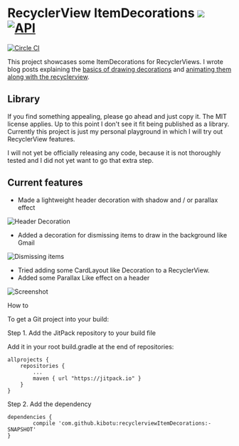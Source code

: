 # RecyclerView ItemDecorations [![](https://jitpack.io/v/kibotu/recyclerviewItemDecorations.svg)](https://jitpack.io/#kibotu/recyclerviewItemDecorations)  [![API](https://img.shields.io/badge/API-15%2B-brightgreen.svg?style=flat)](https://android-arsenal.com/api?level=15)
[![Circle CI](https://circleci.com/gh/bleeding182/recyclerviewItemDecorations/tree/master.svg?style=shield)](https://circleci.com/gh/bleeding182/recyclerviewItemDecorations/tree/master)

This project showcases some ItemDecorations for RecyclerViews. I wrote blog posts explaining the [basics of drawing decorations](http://blog.davidmedenjak.com/android/2015/11/10/recyclerview-with-decorations-basic-guide.html) and [animating them along with the recyclerview](http://blog.davidmedenjak.com/android/2015/11/18/decorations-animations.html).

## Library

If you find something appealing, please go ahead and just copy it. The MIT license applies. Up to this point I don't see it fit being published as a library. Currently this project is just my personal playground in which I will try out RecyclerView features.

I will not yet be officially releasing any code, because it is not thoroughly tested and I did not yet want to go that extra step.

## Current features

* Made a lightweight header decoration with shadow and / or parallax effect

![Header Decoration](/readme/headerdecoration.gif)

* Added a decoration for dismissing items to draw in the background like Gmail

![Dismissing items](/readme/dismiss.gif)

* Tried adding some CardLayout like Decoration to a RecyclerView.
* Added some Parallax Like effect on a header

![Screenshot](/readme/animation.gif)


How to

To get a Git project into your build:

Step 1. Add the JitPack repository to your build file

Add it in your root build.gradle at the end of repositories:

	allprojects {
		repositories {
			...
			maven { url "https://jitpack.io" }
		}
	}
Step 2. Add the dependency

	dependencies {
	        compile 'com.github.kibotu:recyclerviewItemDecorations:-SNAPSHOT'
	}